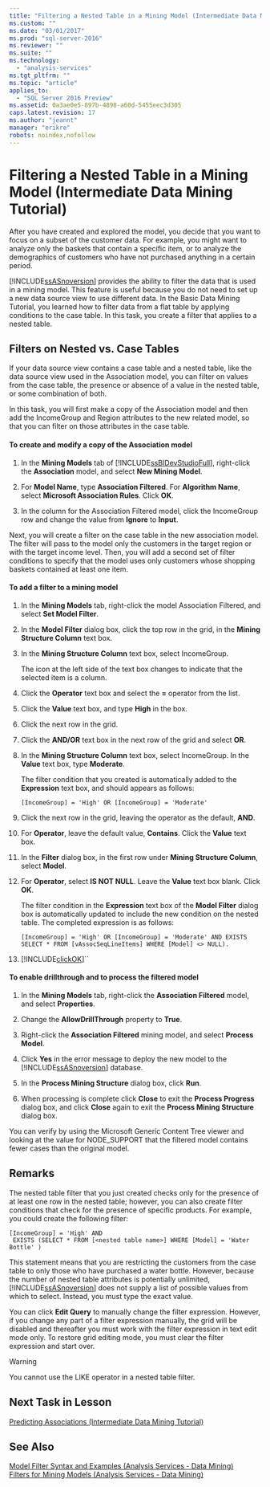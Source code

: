 ```yaml
---
title: "Filtering a Nested Table in a Mining Model (Intermediate Data Mining Tutorial) | Microsoft Docs"
ms.custom: ""
ms.date: "03/01/2017"
ms.prod: "sql-server-2016"
ms.reviewer: ""
ms.suite: ""
ms.technology: 
  - "analysis-services"
ms.tgt_pltfrm: ""
ms.topic: "article"
applies_to: 
  - "SQL Server 2016 Preview"
ms.assetid: 0a3ae0e5-897b-4898-a60d-5455eec3d305
caps.latest.revision: 17
ms.author: "jeannt"
manager: "erikre"
robots: noindex,nofollow
---
```

# Filtering a Nested Table in a Mining Model (Intermediate Data Mining Tutorial)
After you have created and explored the model, you decide that you want to focus on a subset of the customer data. For example, you might want to analyze only the baskets that contain a specific item, or to analyze the demographics of customers who have not purchased anything in a certain period.  
  
[!INCLUDE[ssASnoversion](../a9notintoc/includes/ssasnoversion-md.md)] provides the ability to filter the data that is used in a mining model. This feature is useful because you do not need to set up a new data source view to use different data. In the Basic Data Mining Tutorial, you learned how to filter data from a flat table by applying conditions to the case table. In this task, you create a filter that applies to a nested table.  
  
## Filters on Nested vs. Case Tables  
If your data source view contains a case table and a nested table, like the data source view used in the Association model, you can filter on values from the case table, the presence or absence of a value in the nested table, or some combination of both.  
  
In this task, you will first make a copy of the Association model and then add the IncomeGroup and Region attributes to the new related model, so that you can filter on those attributes in the case table.  
  
#### To create and modify a copy of the Association model  
  
1.  In the **Mining Models** tab of [!INCLUDE[ssBIDevStudioFull](../a9notintoc/includes/ssbidevstudiofull-md.md)], right-click the **Association** model, and select **New Mining Model**.  
  
2.  For **Model Name**, type **Association Filtered**. For **Algorithm Name**, select **Microsoft Association Rules**. Click **OK**.  
  
3.  In the column for the Association Filtered model, click the IncomeGroup row and change the value from **Ignore** to **Input**.  
  
Next, you will create a filter on the case table in the new association model. The filter will pass to the model only the customers in the target region or with the target income level. Then, you will add a second set of filter conditions to specify that the model uses only customers whose shopping baskets contained at least one item.  
  
#### To add a filter to a mining model  
  
1.  In the **Mining Models** tab, right-click the model Association Filtered, and select **Set Model Filter**.  
  
2.  In the **Model Filter** dialog box, click the top row in the grid, in the **Mining Structure Column** text box.  
  
3.  In the **Mining Structure Column** text box, select IncomeGroup.  
  
    The icon at the left side of the text box changes to indicate that the selected item is a column.  
  
4.  Click the **Operator** text box and select the **=** operator from the list.  
  
5.  Click the **Value** text box, and type **High** in the box.  
  
6.  Click the next row in the grid.  
  
7.  Click the **AND/OR** text box in the next row of the grid and select **OR**.  
  
8.  In the **Mining Structure Column** text box, select IncomeGroup. In the **Value** text box, type **Moderate**.  
  
    The filter condition that you created is automatically added to the **Expression** text box, and should appears as follows:  
  
    `[IncomeGroup] = 'High' OR [IncomeGroup] = 'Moderate'`  
  
9. Click the next row in the grid, leaving the operator as the default, **AND**.  
  
10. For **Operator**, leave the default value, **Contains**. Click the **Value** text box.  
  
11. In the **Filter** dialog box, in the first row under **Mining Structure Column**, select **Model**.  
  
12. For **Operator**, select **IS NOT NULL**. Leave the **Value** text box blank. Click **OK**.  
  
    The filter condition in the **Expression** text box of the **Model Filter** dialog box is automatically updated to include the new condition on the nested table. The completed expression is as follows:  
  
    `[IncomeGroup] = 'High' OR [IncomeGroup] = 'Moderate' AND EXISTS SELECT * FROM [vAssocSeqLineItems] WHERE [Model] <> NULL).`  
  
13. [!INCLUDE[clickOK](../a9notintoc/includes/clickok-md.md)]``  
  
#### To enable drillthrough and to process the filtered model  
  
1.  In the **Mining Models** tab, right-click the **Association Filtered** model, and select **Properties**.  
  
2.  Change the **AllowDrillThrough** property to **True**.  
  
3.  Right-click the **Association Filtered** mining model, and select **Process Model**.  
  
4.  Click **Yes** in the error message to deploy the new model to the [!INCLUDE[ssASnoversion](../a9notintoc/includes/ssasnoversion-md.md)] database.  
  
5.  In the **Process Mining Structure** dialog box, click **Run**.  
  
6.  When processing is complete click **Close** to exit the **Process Progress** dialog box, and click **Close** again to exit the **Process Mining Structure** dialog box.  
  
You can verify by using the Microsoft Generic Content Tree viewer and looking at the value for NODE_SUPPORT that the filtered model contains fewer cases than the original model.  
  
## Remarks  
The nested table filter that you just created checks only for the presence of at least one row in the nested table; however, you can also create filter conditions that check for the presence of specific products.  For example, you could create the following filter:  
  
```  
[IncomeGroup] = 'High' AND  
 EXISTS (SELECT * FROM [<nested table name>] WHERE [Model] = 'Water Bottle' )   
```  
  
This statement means that you are restricting the customers from the case table to only those who have purchased a water bottle. However, because the number of nested table attributes is potentially unlimited, [!INCLUDE[ssASnoversion](../a9notintoc/includes/ssasnoversion-md.md)] does not supply a list of possible values from which to select. Instead, you must type the exact value.  
  
You can click **Edit Query** to manually change the filter expression. However, if you change any part of a filter expression manually, the grid will be disabled and thereafter you must work with the filter expression in text edit mode only. To restore grid editing mode, you must clear the filter expression and start over.  
  
> [!WARNING]  
> You cannot use the LIKE operator in a nested table filter.  
  
## Next Task in Lesson  
[Predicting Associations &#40;Intermediate Data Mining Tutorial&#41;](../a9notintoc/predicting-associations-intermediate-data-mining-tutorial.md)  
  
## See Also  
[Model Filter Syntax and Examples &#40;Analysis Services - Data Mining&#41;](../analysis-services/data-mining/model-filter-syntax-and-examples-analysis-services-data-mining.md)  
[Filters for Mining Models &#40;Analysis Services - Data Mining&#41;](../analysis-services/data-mining/filters-for-mining-models-analysis-services-data-mining.md)  
  
